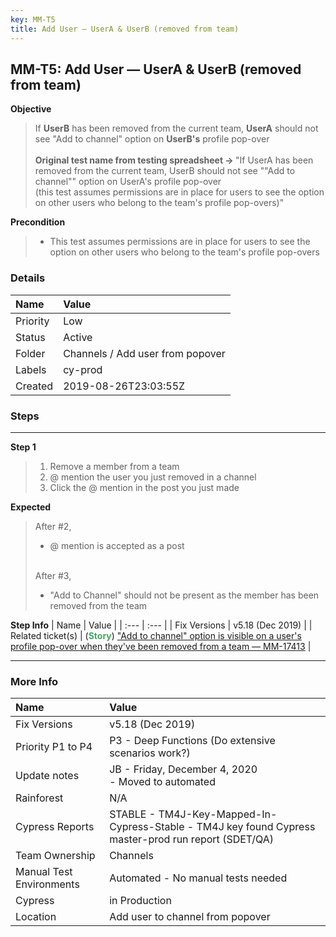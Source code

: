 ```yaml
---
key: MM-T5
title: Add User — UserA & UserB (removed from team)
---
```


## MM-T5: Add User — UserA & UserB (removed from team)

**Objective**

> <article>If <strong>UserB</strong> has been removed from the current team, <strong>UserA</strong> should not see "Add to channel" option on <strong>UserB's</strong> profile pop-over<br><br><strong>Original test name from testing spreadsheet → </strong>"If UserA has been removed from the current team, UserB should not see ""Add to channel"" option on UserA's profile pop-over<br>(this test assumes permissions are in place for users to see the option on other users who belong to the team's profile pop-overs)"</article>

**Precondition**

> <article><ul><li>This test assumes permissions are in place for users to see the option on other users who belong to the team's profile pop-overs</li></ul></article>

### Details

| Name     | Value                            |
| :------- | :------------------------------- |
| Priority | Low                              |
| Status   | Active                           |
| Folder   | Channels / Add user from popover |
| Labels   | cy-prod                          |
| Created  | 2019-08-26T23:03:55Z             |

### Steps

<hr/>

**Step 1**

> <article><ol><li>Remove a member from a team</li><li>@ mention the user you just removed in a channel </li><li>Click the @ mention in the post you just made</li></ol></article>

**Expected**

> <article>After #2,<ul><li>@ mention is accepted as a post</li></ul><br />After #3,<ul><li>"Add to Channel" should not be present as the member has been removed from the team</li></ul></article>

**Step Info**
| Name | Value |
| :--- | :--- |
| Fix Versions | v5.18 (Dec 2019) |
| Related ticket(s) | (<strong><span style="color:rgb(65, 168, 95)">Story</span></strong>) <a href="https://mattermost.atlassian.net/browse/MM-17413">"Add to channel" option is visible on a user's profile pop-over when they've been removed from a team — MM-17413</a> |

<hr/>

### More Info

| Name                     | Value                                                                                                |
| :----------------------- | :--------------------------------------------------------------------------------------------------- |
| Fix Versions             | v5.18 (Dec 2019)                                                                                     |
| Priority P1 to P4        | P3 - Deep Functions (Do extensive scenarios work?)                                                   |
| Update notes             | JB - Friday, December 4, 2020<br />- Moved to automated                                              |
| Rainforest               | N/A                                                                                                  |
| Cypress Reports          | STABLE - TM4J-Key-Mapped-In-Cypress-Stable - TM4J key found Cypress master-prod run report (SDET/QA) |
| Team Ownership           | Channels                                                                                             |
| Manual Test Environments | Automated - No manual tests needed                                                                   |
| Cypress                  | in Production                                                                                        |
| Location                 | Add user to channel from popover                                                                     |
